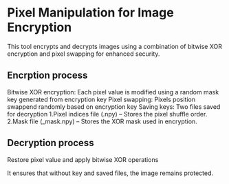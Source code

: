  # **Pixel Manipulation for Image Encryption**

 This tool encrypts and decrypts images using a combination of bitwise XOR encryption and pixel swapping for enhanced security.
 ## Encrption process
 Bitwise XOR encryption: Each pixel value is modified using a random mask key generated from encryption key
 Pixel swapping: Pixels position swappend randomly based on encryption key
 Saving keys: Two files saved for decryption
           1.Pixel indices file (.npy) – Stores the pixel shuffle order.
           2.Mask file (_mask.npy) – Stores the XOR mask used in encryption.
## Decryption process
Restore pixel value and apply bitwise XOR operations

It ensures that without key and saved files, the image remains protected. 






